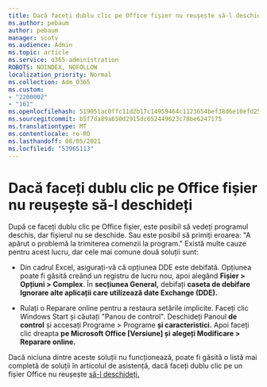 ```yaml
---
title: Dacă faceți dublu clic pe Office fișier nu reușește să-l deschideți
ms.author: pebaum
author: pebaum
manager: scotv
ms.audience: Admin
ms.topic: article
ms.service: o365-administration
ROBOTS: NOINDEX, NOFOLLOW
localization_priority: Normal
ms.collection: Adm_O365
ms.custom:
- "2200002"
- "161"
ms.openlocfilehash: 519051ac0ffc11d2b17c14959464c1123654bef38d6e10efd252b4ff3d8bbc1b
ms.sourcegitcommit: b5f7da89a650d2915dc652449623c78be6247175
ms.translationtype: MT
ms.contentlocale: ro-RO
ms.lasthandoff: 08/05/2021
ms.locfileid: "53965113"
---
```

# <a name="double-clicking-an-office-file-fails-to-open-it"></a>Dacă faceți dublu clic pe Office fișier nu reușește să-l deschideți

După ce faceți dublu clic pe Office fișier, este posibil să vedeți programul deschis, dar fișierul nu se deschide. Sau este posibil să primiți eroarea: "A apărut o problemă la trimiterea comenzii la program." Există multe cauze pentru acest lucru, dar cele mai comune două soluții sunt:

- Din cadrul Excel, asigurați-vă că opțiunea DDE este debifată. Opțiunea poate fi găsită creând un registru de lucru nou, apoi alegând **Fișier > Opțiuni > Complex**. În **secțiunea General,** debifați **caseta de debifare Ignorare alte aplicații care utilizează date Exchange (DDE).**

- Rulați o Reparare online pentru a restaura setările implicite. Faceți clic Windows Start și căutați "Panou de control". Deschideți Panoul **de control** și accesați Programe > Programe **și caracteristici.** Apoi faceți clic dreapta **pe Microsoft Office [Versiune] și** **alegeți Modificare > Reparare online.**

Dacă niciuna dintre aceste soluții nu funcționează, poate fi găsită o listă mai completă de soluții în articolul de asistență, dacă faceți dublu clic pe un fișier Office nu reușește [să-l deschideți.](https://support.office.com/article/Double-clicking-an-Office-file-fails-to-open-it-1e9c0ad9-34c8-4440-a42e-d30186b29ed6)

